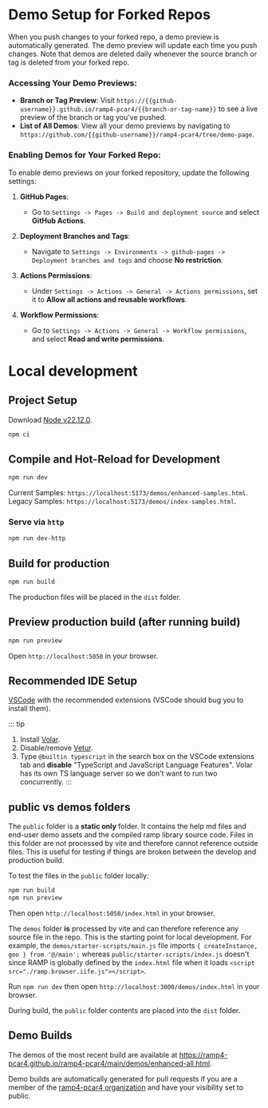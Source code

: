 # Demo Setup for Forked Repos

When you push changes to your forked repo, a demo preview is automatically generated. The demo preview will update each time you push changes. Note that demos are deleted daily whenever the source branch or tag is deleted from your forked repo.

### Accessing Your Demo Previews:
- **Branch or Tag Preview**: Visit `https://{{github-username}}.github.io/ramp4-pcar4/{{branch-or-tag-name}}` to see a live preview of the branch or tag you've pushed.
- **List of All Demos**: View all your demo previews by navigating to `https://github.com/{{github-username}}/ramp4-pcar4/tree/demo-page`.

### Enabling Demos for Your Forked Repo:
To enable demo previews on your forked repository, update the following settings:

1. **GitHub Pages**:
   - Go to `Settings -> Pages -> Build and deployment source` and select **GitHub Actions**.
   
2. **Deployment Branches and Tags**:
   - Navigate to `Settings -> Environments -> github-pages -> Deployment branches and tags` and choose **No restriction**.

3. **Actions Permissions**:
   - Under `Settings -> Actions -> General -> Actions permissions`, set it to **Allow all actions and reusable workflows**.

4. **Workflow Permissions**:
   - Go to `Settings -> Actions -> General -> Workflow permissions`, and select **Read and write permissions**.

# Local development

## Project Setup

Download [Node v22.12.0](https://nodejs.org/en/blog/release/v22.12.0).

```sh
npm ci
```

## Compile and Hot-Reload for Development

```sh
npm run dev
```

Current Samples: `https://localhost:5173/demos/enhanced-samples.html`.
Legacy Samples: `https://localhost:5173/demos/index-samples.html`.

### Serve via `http`

```sh
npm run dev-http
```

## Build for production

```sh
npm run build
```

The production files will be placed in the `dist` folder.

## Preview production build (after running build)

```sh
npm run preview
```

Open `http://localhost:5050` in your browser.

## Recommended IDE Setup

[VSCode](https://code.visualstudio.com/) with the recommended extensions (VSCode should bug you to install them).

::: tip
1. Install [Volar](https://marketplace.visualstudio.com/items?itemName=vue.volar).
2. Disable/remove [Vetur](https://marketplace.visualstudio.com/items?itemName=octref.vetur).
3. Type `@builtin typescript` in the search box on the VSCode extensions tab and **disable** "TypeScript and JavaScript Language Features". Volar has its own TS language server so we don't want to run two concurrently.
:::

## public vs demos folders

The `public` folder is a **static only** folder. It contains the help md files and end-user demo assets and the compiled ramp library source code. Files in this folder are not processed by vite and therefore cannot reference outside files. This is useful for testing if things are broken between the develop and production build.

To test the files in the `public` folder locally:

```js
npm run build
npm run preview
```

Then open `http://localhost:5050/index.html` in your browser.

The `demos` folder **is** processed by vite and can therefore reference any source file in the repo. This is the starting point for local development. For example, the `demos/starter-scripts/main.js` file imports `{ createInstance, geo } from '@/main';` whereas `public/starter-scripts/index.js` doesn't since RAMP is globally defined by the `index.html` file when it loads `<script src="./ramp.browser.iife.js"></script>`.

Run `npm run dev` then open `http://localhost:3000/demos/index.html` in your browser.

During build, the `public` folder contents are placed into the `dist` folder.

## Demo Builds

The demos of the most recent build are available at https://ramp4-pcar4.github.io/ramp4-pcar4/main/demos/enhanced-all.html.

Demo builds are automatically generated for pull requests if you are a member of the [ramp4-pcar4 organization](https://github.com/orgs/ramp4-pcar4/people) and have your visibility set to public.
